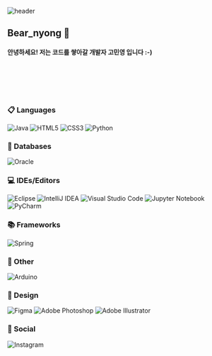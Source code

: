 
<!--![header](https://capsule-render.vercel.app/api?type=wave&color=auto&height=300&section=header&text=Bear%20Nyong%20&fontSize=80)-->
<!--![header](https://capsule-render.vercel.app/api?type=cylinder&color=A2BE88&height=230&section=header&text=🧸Bear_nyong🧸&fontSize=75)-->
![header](https://capsule-render.vercel.app/api?type=cylinder&color=598036&height=230&section=header&text=🧸Bear_nyong🧸&&fontColor=EAF2E4&fontSize=75)


## Bear_nyong 👋 <br/>

#### 안녕하세요! 저는 코드를 쌓아갈 개발자 고민영 입니다 :-)
<br><br><br><br>


<!--https://github.com/Ileriayo/markdown-badges-->
### 📋 Languages <br/>
![Java](https://img.shields.io/badge/java-%23ED8B00.svg?style=for-the-badge&logo=openjdk&logoColor=white) ![HTML5](https://img.shields.io/badge/html5-%23E34F26.svg?style=for-the-badge&logo=html5&logoColor=white) ![CSS3](https://img.shields.io/badge/css3-%231572B6.svg?style=for-the-badge&logo=css3&logoColor=white) ![Python](https://img.shields.io/badge/python-3670A0?style=for-the-badge&logo=python&logoColor=ffdd54)


### 💾 Databases <br/>
![Oracle](https://img.shields.io/badge/Oracle-F80000?style=for-the-badge&logo=oracle&logoColor=white)


### 💻 IDEs/Editors <br/>
![Eclipse](https://img.shields.io/badge/Eclipse-FE7A16.svg?style=for-the-badge&logo=Eclipse&logoColor=white) ![IntelliJ IDEA](https://img.shields.io/badge/IntelliJIDEA-%236DB33F.svg?style=for-the-badge&logo=intellij-idea&logoColor=white) ![Visual Studio Code](https://img.shields.io/badge/Visual%20Studio%20Code-0078d7.svg?style=for-the-badge&logo=visual-studio-code&logoColor=white)
![Jupyter Notebook](https://img.shields.io/badge/jupyter-%23FA0F00.svg?style=for-the-badge&logo=jupyter&logoColor=white) ![PyCharm](https://img.shields.io/badge/pycharm-%23FF9A00.svg?style=for-the-badge&logo=pycharm)


### 📚 Frameworks <br/>
![Spring](https://img.shields.io/badge/spring-%236DB33F.svg?style=for-the-badge&logo=spring&logoColor=white)


### 🥅 Other <br/>
![Arduino](https://img.shields.io/badge/-Arduino-00979D?style=for-the-badge&logo=Arduino&logoColor=white)


### 🎨 Design <br/>
![Figma](https://img.shields.io/badge/figma-%23F24E1E.svg?style=for-the-badge&logo=figma&logoColor=white) ![Adobe Photoshop](https://img.shields.io/badge/adobe%20photoshop-%2331A8FF.svg?style=for-the-badge&logo=adobe%20photoshop&logoColor=white) ![Adobe Illustrator](https://img.shields.io/badge/adobe%20illustrator-%23FF9A00.svg?style=for-the-badge&logo=adobe%20illustrator&logoColor=white)



### 💬 Social <br/>
![Instagram](https://img.shields.io/badge/Instagram-%23E4405F.svg?style=for-the-badge&logo=Instagram&logoColor=white)



<!--<h3 align="center">📋 Languages 📋</h3>
<p align="center">
![Java](https://img.shields.io/badge/java-%23ED8B00.svg?style=for-the-badge&logo=openjdk&logoColor=white) 
![HTML5](https://img.shields.io/badge/html5-%23E34F26.svg?style=for-the-badge&logo=html5&logoColor=white) 
![CSS3](https://img.shields.io/badge/css3-%231572B6.svg?style=for-the-badge&logo=css3&logoColor=white) 
![Python](https://img.shields.io/badge/python-3670A0?style=for-the-badge&logo=python&logoColor=ffdd54)
</p><br>

<h3 align="center">💾 Databases 💾</h3>
<p align="center">
  ![Oracle](https://img.shields.io/badge/Oracle-F80000?style=for-the-badge&logo=oracle&logoColor=white)
</p><br>

<h3 align="center">💻 IDEs/Editors 💻</h3>
<p align="center">
  ![Eclipse](https://img.shields.io/badge/Eclipse-FE7A16.svg?style=for-the-badge&logo=Eclipse&logoColor=white)
  ![IntelliJ IDEA](https://img.shields.io/badge/IntelliJIDEA-%236DB33F.svg?style=for-the-badge&logo=intellij-idea&logoColor=white)
  ![Visual Studio Code](https://img.shields.io/badge/Visual%20Studio%20Code-0078d7.svg?style=for-the-badge&logo=visual-studio-code&logoColor=white)
  <br>
  ![Jupyter Notebook](https://img.shields.io/badge/jupyter-%23FA0F00.svg?style=for-the-badge&logo=jupyter&logoColor=white)
  ![PyCharm](https://img.shields.io/badge/pycharm-%23FF9A00.svg?style=for-the-badge&logo=pycharm)
</p><br>

<h3 align="center">📚 Frameworks 📚</h3>
<p align="center">
  ![Spring](https://img.shields.io/badge/spring-%236DB33F.svg?style=for-the-badge&logo=spring&logoColor=white)
</p><br>

<h3 align="center">🥅 Other 🥅</h3>
<p align="center">
  ![Arduino](https://img.shields.io/badge/-Arduino-00979D?style=for-the-badge&logo=Arduino&logoColor=white)
</p><br>

<h3 align="center">🎨 Design 🎨</h3>
<p align="center">
  ![Figma](https://img.shields.io/badge/figma-%23F24E1E.svg?style=for-the-badge&logo=figma&logoColor=white)
  ![Adobe Photoshop](https://img.shields.io/badge/adobe%20photoshop-%2331A8FF.svg?style=for-the-badge&logo=adobe%20photoshop&logoColor=white)
  ![Adobe Illustrator](https://img.shields.io/badge/adobe%20illustrator-%23FF9A00.svg?style=for-the-badge&logo=adobe%20illustrator&logoColor=white)
</p><br>

<h3 align="center">💬 Social 💬</h3>
<p align="center">
  ![Instagram](https://img.shields.io/badge/Instagram-%23E4405F.svg?style=for-the-badge&logo=Instagram&logoColor=white)
</p><br>
-->

<!--
####  ⚡ 보유 기술 ⚡ 
<div> 
<img src="https://img.shields.io/badge/JAVA-007396?style=for-the-badge&logo=Java&logoColor=white">
<img src="https://img.shields.io/badge/JavaScript-F7DF1E?style=for-the-badge&logo=JavaScript&logoColor=white">
<img src="https://img.shields.io/badge/Spring-6DB33F?style=for-the-badge&logo=Spring&logoColor=white">
<img src="https://img.shields.io/badge/HTML5-E34F26?style=for-the-badge&logo=HTML5&logoColor=white">
<img src="https://img.shields.io/badge/CSS3-1572B6?style=for-the-badge&logo=CSS3&logoColor=white"> <br>
<img src="https://img.shields.io/badge/MySQL-4479A1?style=for-the-badge&logo=MySQL&logoColor=white">
<img src="https://img.shields.io/badge/Oracle-F80000?style=for-the-badge&logo=Oracle&logoColor=white"> 
<img src="https://img.shields.io/badge/aws-232F3E?style=for-the-badge&logo=Amazon aws&logoColor=white">
<img src="https://img.shields.io/badge/Eclipse-2C2255?style=for-the-badge&logo=Eclipse%20IDE&logoColor=white">
<img src="https://img.shields.io/badge/github-181717?style=for-the-badge&logo=github&logoColor=white">
<img src="https://img.shields.io/badge/VSCode-007ACC?style=for-the-badge&logo=VisualStudioCode&logoColor=white">
<img src="https://img.shields.io/badge/VSCode-007ACC?style=for-the-badge&logo=React&logoColor=white">
</div>
-->

<!--
**bearnyong/bearnyong** is a ✨ _special_ ✨ repository because its `README.md` (this file) appears on your GitHub profile.

Here are some ideas to get you started:

- 🔭 I’m currently working on ...
- 🌱 I’m currently learning ...
- 👯 I’m looking to collaborate on ...
- 🤔 I’m looking for help with ...
- 💬 Ask me about ...
- 📫 How to reach me: ...
- 😄 Pronouns: ...
- ⚡ Fun fact: ...
--> 
